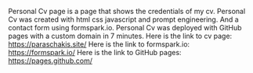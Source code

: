 Personal Cv page is a page that shows the credentials of my cv.
Personal Cv was created with html css javascript and prompt engineering. And a contact form using formspark.io.
Personal Cv was deployed with GitHub pages with a custom domain in 7 minutes.
Here is the link to cv page: https://paraschakis.site/
Here is the link to formspark.io: https://formspark.io/
Here is the link to GitHub pages: 
https://pages.github.com/


